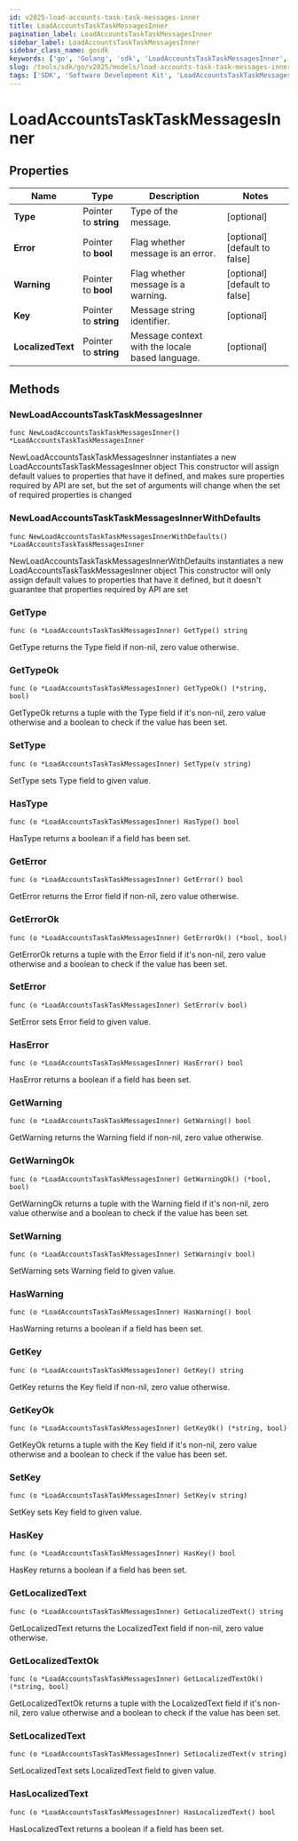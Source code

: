 ```yaml
---
id: v2025-load-accounts-task-task-messages-inner
title: LoadAccountsTaskTaskMessagesInner
pagination_label: LoadAccountsTaskTaskMessagesInner
sidebar_label: LoadAccountsTaskTaskMessagesInner
sidebar_class_name: gosdk
keywords: ['go', 'Golang', 'sdk', 'LoadAccountsTaskTaskMessagesInner', 'V2025LoadAccountsTaskTaskMessagesInner'] 
slug: /tools/sdk/go/v2025/models/load-accounts-task-task-messages-inner
tags: ['SDK', 'Software Development Kit', 'LoadAccountsTaskTaskMessagesInner', 'V2025LoadAccountsTaskTaskMessagesInner']
---
```


# LoadAccountsTaskTaskMessagesInner

## Properties

Name | Type | Description | Notes
------------ | ------------- | ------------- | -------------
**Type** | Pointer to **string** | Type of the message. | [optional] 
**Error** | Pointer to **bool** | Flag whether message is an error. | [optional] [default to false]
**Warning** | Pointer to **bool** | Flag whether message is a warning. | [optional] [default to false]
**Key** | Pointer to **string** | Message string identifier. | [optional] 
**LocalizedText** | Pointer to **string** | Message context with the locale based language. | [optional] 

## Methods

### NewLoadAccountsTaskTaskMessagesInner

`func NewLoadAccountsTaskTaskMessagesInner() *LoadAccountsTaskTaskMessagesInner`

NewLoadAccountsTaskTaskMessagesInner instantiates a new LoadAccountsTaskTaskMessagesInner object
This constructor will assign default values to properties that have it defined,
and makes sure properties required by API are set, but the set of arguments
will change when the set of required properties is changed

### NewLoadAccountsTaskTaskMessagesInnerWithDefaults

`func NewLoadAccountsTaskTaskMessagesInnerWithDefaults() *LoadAccountsTaskTaskMessagesInner`

NewLoadAccountsTaskTaskMessagesInnerWithDefaults instantiates a new LoadAccountsTaskTaskMessagesInner object
This constructor will only assign default values to properties that have it defined,
but it doesn't guarantee that properties required by API are set

### GetType

`func (o *LoadAccountsTaskTaskMessagesInner) GetType() string`

GetType returns the Type field if non-nil, zero value otherwise.

### GetTypeOk

`func (o *LoadAccountsTaskTaskMessagesInner) GetTypeOk() (*string, bool)`

GetTypeOk returns a tuple with the Type field if it's non-nil, zero value otherwise
and a boolean to check if the value has been set.

### SetType

`func (o *LoadAccountsTaskTaskMessagesInner) SetType(v string)`

SetType sets Type field to given value.

### HasType

`func (o *LoadAccountsTaskTaskMessagesInner) HasType() bool`

HasType returns a boolean if a field has been set.

### GetError

`func (o *LoadAccountsTaskTaskMessagesInner) GetError() bool`

GetError returns the Error field if non-nil, zero value otherwise.

### GetErrorOk

`func (o *LoadAccountsTaskTaskMessagesInner) GetErrorOk() (*bool, bool)`

GetErrorOk returns a tuple with the Error field if it's non-nil, zero value otherwise
and a boolean to check if the value has been set.

### SetError

`func (o *LoadAccountsTaskTaskMessagesInner) SetError(v bool)`

SetError sets Error field to given value.

### HasError

`func (o *LoadAccountsTaskTaskMessagesInner) HasError() bool`

HasError returns a boolean if a field has been set.

### GetWarning

`func (o *LoadAccountsTaskTaskMessagesInner) GetWarning() bool`

GetWarning returns the Warning field if non-nil, zero value otherwise.

### GetWarningOk

`func (o *LoadAccountsTaskTaskMessagesInner) GetWarningOk() (*bool, bool)`

GetWarningOk returns a tuple with the Warning field if it's non-nil, zero value otherwise
and a boolean to check if the value has been set.

### SetWarning

`func (o *LoadAccountsTaskTaskMessagesInner) SetWarning(v bool)`

SetWarning sets Warning field to given value.

### HasWarning

`func (o *LoadAccountsTaskTaskMessagesInner) HasWarning() bool`

HasWarning returns a boolean if a field has been set.

### GetKey

`func (o *LoadAccountsTaskTaskMessagesInner) GetKey() string`

GetKey returns the Key field if non-nil, zero value otherwise.

### GetKeyOk

`func (o *LoadAccountsTaskTaskMessagesInner) GetKeyOk() (*string, bool)`

GetKeyOk returns a tuple with the Key field if it's non-nil, zero value otherwise
and a boolean to check if the value has been set.

### SetKey

`func (o *LoadAccountsTaskTaskMessagesInner) SetKey(v string)`

SetKey sets Key field to given value.

### HasKey

`func (o *LoadAccountsTaskTaskMessagesInner) HasKey() bool`

HasKey returns a boolean if a field has been set.

### GetLocalizedText

`func (o *LoadAccountsTaskTaskMessagesInner) GetLocalizedText() string`

GetLocalizedText returns the LocalizedText field if non-nil, zero value otherwise.

### GetLocalizedTextOk

`func (o *LoadAccountsTaskTaskMessagesInner) GetLocalizedTextOk() (*string, bool)`

GetLocalizedTextOk returns a tuple with the LocalizedText field if it's non-nil, zero value otherwise
and a boolean to check if the value has been set.

### SetLocalizedText

`func (o *LoadAccountsTaskTaskMessagesInner) SetLocalizedText(v string)`

SetLocalizedText sets LocalizedText field to given value.

### HasLocalizedText

`func (o *LoadAccountsTaskTaskMessagesInner) HasLocalizedText() bool`

HasLocalizedText returns a boolean if a field has been set.


